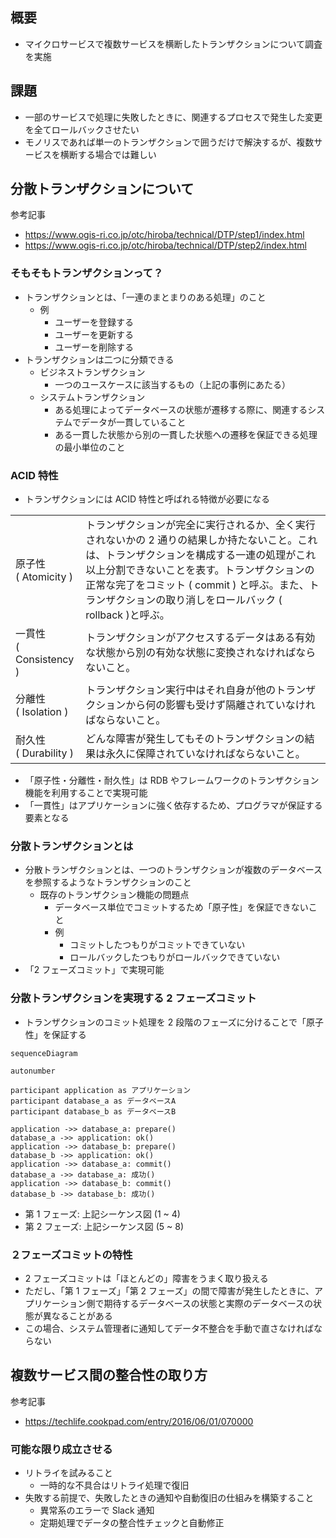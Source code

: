 ## 概要

- マイクロサービスで複数サービスを横断したトランザクションについて調査を実施

## 課題

- 一部のサービスで処理に失敗したときに、関連するプロセスで発生した変更を全てロールバックさせたい
- モノリスであれば単一のトランザクションで囲うだけで解決するが、複数サービスを横断する場合では難しい

## 分散トランザクションについて

参考記事

- https://www.ogis-ri.co.jp/otc/hiroba/technical/DTP/step1/index.html
- https://www.ogis-ri.co.jp/otc/hiroba/technical/DTP/step2/index.html

### そもそもトランザクションって？

- トランザクションとは、「一連のまとまりのある処理」のこと
  - 例
    - ユーザーを登録する
    - ユーザーを更新する
    - ユーザーを削除する
- トランザクションは二つに分類できる
  - ビジネストランザクション
    - 一つのユースケースに該当するもの（上記の事例にあたる）
  - システムトランザクション
    - ある処理によってデータベースの状態が遷移する際に、関連するシステムでデータが一貫していること
    - ある一貫した状態から別の一貫した状態への遷移を保証できる処理の最小単位のこと

### ACID 特性

- トランザクションには ACID 特性と呼ばれる特徴が必要になる

|                           |                                                                                                                                                                                                                                                                                                      |
| ------------------------- | ---------------------------------------------------------------------------------------------------------------------------------------------------------------------------------------------------------------------------------------------------------------------------------------------------- |
| 原子性<br>( Atomicity )   | トランザクションが完全に実行されるか、全く実行されないかの 2 通りの結果しか持たないこと。これは、トランザクションを構成する一連の処理がこれ以上分割できないことを表す。トランザクションの正常な完了をコミット ( commit ) と呼ぶ。また、トランザクションの取り消しをロールバック ( rollback )と呼ぶ。 |
| 一貫性<br>( Consistency ) | トランザクションがアクセスするデータはある有効な状態から別の有効な状態に変換されなければならないこと。                                                                                                                                                                                               |
| 分離性<br>( Isolation )   | トランザクション実行中はそれ自身が他のトランザクションから何の影響も受けず隔離されていなければならないこと。                                                                                                                                                                                         |
| 耐久性<br>( Durability )  | どんな障害が発生してもそのトランザクションの結果は永久に保障されていなければならないこと。                                                                                                                                                                                                           |

- 「原子性・分離性・耐久性」は RDB やフレームワークのトランザクション機能を利用することで実現可能
- 「一貫性」はアプリケーションに強く依存するため、プログラマが保証する要素となる

### 分散トランザクションとは

- 分散トランザクションとは、一つのトランザクションが複数のデータベースを参照するようなトランザクションのこと
  - 既存のトランザクション機能の問題点
    - データベース単位でコミットするため「原子性」を保証できないこと
    - 例
      - コミットしたつもりがコミットできていない
      - ロールバックしたつもりがロールバックできていない
- 「2 フェーズコミット」で実現可能

### 分散トランザクションを実現する 2 フェーズコミット

- トランザクションのコミット処理を 2 段階のフェーズに分けることで「原子性」を保証する

```mermaid
sequenceDiagram

autonumber

participant application as アプリケーション
participant database_a as データベースA
participant database_b as データベースB

application ->> database_a: prepare()
database_a ->> application: ok()
application ->> database_b: prepare()
database_b ->> application: ok()
application ->> database_a: commit()
database_a ->> database_a: 成功()
application ->> database_b: commit()
database_b ->> database_b: 成功()
```

- 第 1 フェーズ: 上記シーケンス図 (1 ~ 4)
- 第 2 フェーズ: 上記シーケンス図 (5 ~ 8)

### ２フェーズコミットの特性

- 2 フェーズコミットは「ほとんどの」障害をうまく取り扱える
- ただし、「第 1 フェーズ」「第 2 フェーズ」の間で障害が発生したときに、アプリケーション側で期待するデータベースの状態と実際のデータベースの状態が異なることがある
- この場合、システム管理者に通知してデータ不整合を手動で直さなければならない

## 複数サービス間の整合性の取り方

参考記事

- https://techlife.cookpad.com/entry/2016/06/01/070000

### 可能な限り成立させる

- リトライを試みること
  - 一時的な不具合はリトライ処理で復旧
- 失敗する前提で、失敗したときの通知や自動復旧の仕組みを構築すること
  - 異常系のエラーで Slack 通知
  - 定期処理でデータの整合性チェックと自動修正

